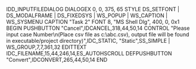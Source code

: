 IDD_INPUTFILEDIALOG DIALOGEX 0, 0, 375, 65
STYLE DS_SETFONT | DS_MODALFRAME | DS_FIXEDSYS | WS_POPUP | WS_CAPTION | WS_SYSMENU
CAPTION "Task 2"
FONT 8, "MS Shell Dlg", 400, 0, 0x1
BEGIN
    PUSHBUTTON      "Cancel",IDCANCEL,318,44,50,14
    CONTROL         "Please input case Number\n(Place csv file as c:\\abc.csv), output file will be found in executable/project directory)",IDC_STATIC,
                    "Static",SS_SIMPLE | WS_GROUP,7,7,361,32
    EDITTEXT        IDC_FILENAME,15,44,246,14,ES_AUTOHSCROLL
    DEFPUSHBUTTON   "Convert",IDCONVERT,265,44,50,14
END
